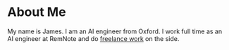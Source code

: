 # About Me

My name is James. I am an AI engineer from Oxford. I work full time as an AI engineer at RemNote and do [freelance work](https://bjsi.github.io/) on the side.
